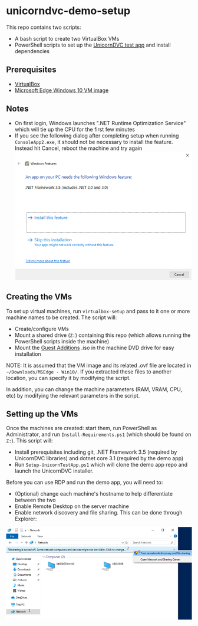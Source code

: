 # unicorndvc-demo-setup
This repo contains two scripts:
- A bash script to create two VirtualBox VMs
- PowerShell scripts to set up the [UnicornDVC test app](https://github.com/BabbageCom/unicorndvctestapp/) and install dependencies

## Prerequisites
- [VirtualBox](https://virtualbox.org/wiki/Downloads)
- [Microsoft Edge Windows 10 VM image](https://developer.microsoft.com/en-us/microsoft-edge/tools/vms/)

## Notes
- On first login, Windows launches ".NET Runtime Optimization Service" which will tie up the CPU for the first few minutes
- If you see the following dialog after completing setup when running `ConsoleApp2.exe`, it should not be necessary to install the feature. Instead hit Cancel, reboot the machine and try again
![Install .NET Framework 3.5](images/need-framework-35.png)

## Creating the VMs
To set up virtual machines, run `virtualbox-setup` and pass to it one or more machine names to be created. The script will:
- Create/configure VMs
- Mount a shared drive (`Z:`) containing this repo (which allows running the PowerShell scripts inside the machine)
- Mount the [Guest Additions](https://docs.oracle.com/cd/E36500_01/E36502/html/qs-guest-additions.html) .iso in the machine DVD drive for easy installation

NOTE: It is assumed that the VM image and its related .ovf file are located in `~/Downloads/MSEdge - Win10/`. If you extracted these files to another location, you can specify it by modifying the script.  

In addition, you can change the machine parameters (RAM, VRAM, CPU, etc) by modifying the relevant parameters in the script.  

## Setting up the VMs
Once the machines are created: start them, run PowerShell as Administrator, and run `Install-Requirements.ps1` (which should be found on `Z:`). This script will:
- Install prerequisites including git, .NET Framework 3.5 (required by UnicornDVC libraries) and dotnet core 3.1 (required by the demo app)
- Run `Setup-UnicornTestApp.ps1` which will clone the demo app repo and launch the UnicornDVC installer.

Before you can use RDP and run the demo app, you will need to:
- (Optional) change each machine's hostname to help differentiate between the two
- Enable Remote Desktop on the server machine
- Enable network discovery and file sharing. This can be done through Explorer:

![Turn on network discovery and file sharing](./images/network-file-sharing.png)
